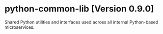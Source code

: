 # python-common-lib [Version 0.9.0]
Shared Python utilities and interfaces used across all internal Python-based microservices.
